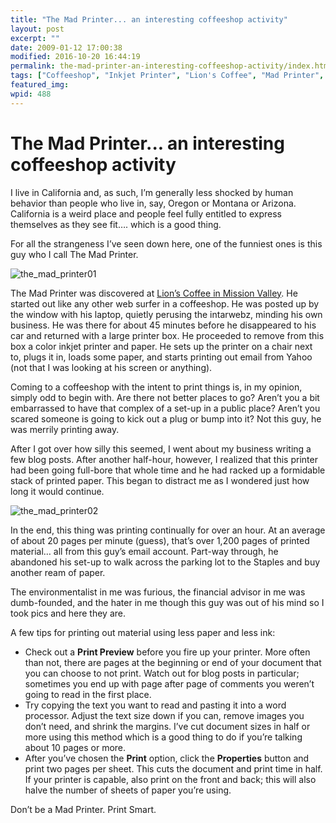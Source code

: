 ```yaml
---
title: "The Mad Printer... an interesting coffeeshop activity"
layout: post
excerpt: ""
date: 2009-01-12 17:00:38
modified: 2016-10-20 16:44:19
permalink: the-mad-printer-an-interesting-coffeeshop-activity/index.html
tags: ["Coffeeshop", "Inkjet Printer", "Lion's Coffee", "Mad Printer", "Printing", "Everything Else"]
featured_img: 
wpid: 488
---
```


# The Mad Printer... an interesting coffeeshop activity

I live in California and, as such, I’m generally less shocked by human behavior than people who live in, say, Oregon or Montana or Arizona. California is a weird place and people feel fully entitled to express themselves as they see fit…. which is a good thing.

For all the strangeness I’ve seen down here, one of the funniest ones is this guy who I call The Mad Printer.

![the_mad_printer01](/_images/2009/01/the_mad_printer01.jpg "the_mad_printer01")

The Mad Printer was discovered at [Lion’s Coffee in Mission Valley](http://www.yelp.com/biz/hawaiis-lion-coffee-san-diego). He started out like any other web surfer in a coffeeshop. He was posted up by the window with his laptop, quietly perusing the intarwebz, minding his own business. He was there for about 45 minutes before he disappeared to his car and returned with a large printer box. He proceeded to remove from this box a color inkjet printer and paper. He sets up the printer on a chair next to, plugs it in, loads some paper, and starts printing out email from Yahoo (not that I was looking at his screen or anything).

Coming to a coffeeshop with the intent to print things is, in my opinion, simply odd to begin with. Are there not better places to go? Aren’t you a bit embarrassed to have that complex of a set-up in a public place? Aren’t you scared someone is going to kick out a plug or bump into it? Not this guy, he was merrily printing away.

After I got over how silly this seemed, I went about my business writing a few blog posts. After another half-hour, however, I realized that this printer had been going full-bore that whole time and he had racked up a formidable stack of printed paper. This began to distract me as I wondered just how long it would continue.

![the_mad_printer02](/_images/2009/01/the_mad_printer02.jpg "the_mad_printer02")

In the end, this thing was printing continually for over an hour. At an average of about 20 pages per minute (guess), that’s over 1,200 pages of printed material… all from this guy’s email account. Part-way through, he abandoned his set-up to walk across the parking lot to the Staples and buy another ream of paper.

The environmentalist in me was furious, the financial advisor in me was dumb-founded, and the hater in me though this guy was out of his mind so I took pics and here they are.

A few tips for printing out material using less paper and less ink:

- Check out a **Print Preview** before you fire up your printer. More often than not, there are pages at the beginning or end of your document that you can choose to not print. Watch out for blog posts in particular; sometimes you end up with page after page of comments you weren’t going to read in the first place.
- Try copying the text you want to read and pasting it into a word processor. Adjust the text size down if you can, remove images you don’t need, and shrink the margins. I’ve cut document sizes in half or more using this method which is a good thing to do if you’re talking about 10 pages or more.
- After you’ve chosen the **Print** option, click the **Properties** button and print two pages per sheet. This cuts the document and print time in half. If your printer is capable, also print on the front and back; this will also halve the number of sheets of paper you’re using.

Don’t be a Mad Printer. Print Smart.